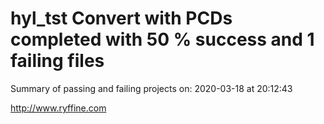 # hyl_tst Convert with PCDs completed with 50 % success and 1 failing files

Summary of passing and failing projects on: 2020-03-18 at 20:12:43

http://www.ryffine.com
